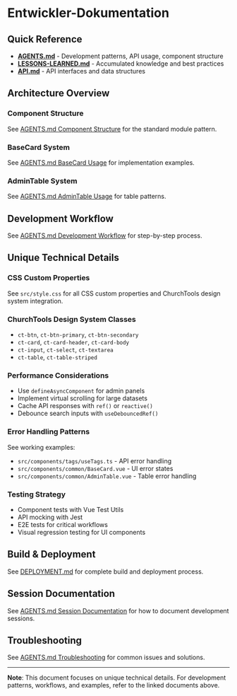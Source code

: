 # Entwickler-Dokumentation

## Quick Reference

- **[AGENTS.md](../AGENTS.md)** - Development patterns, API usage, component structure
- **[LESSONS-LEARNED.md](./LESSONS-LEARNED.md)** - Accumulated knowledge and best practices
- **[API.md](./API.md)** - API interfaces and data structures

## Architecture Overview

### Component Structure

See [AGENTS.md Component Structure](../AGENTS.md#component-structure) for the standard module pattern.

### BaseCard System

See [AGENTS.md BaseCard Usage](../AGENTS.md#basecard-usage) for implementation examples.

### AdminTable System

See [AGENTS.md AdminTable Usage](../AGENTS.md#admintable-usage) for table patterns.

## Development Workflow

See [AGENTS.md Development Workflow](../AGENTS.md#development-workflow) for step-by-step process.

## Unique Technical Details

### CSS Custom Properties

See `src/style.css` for all CSS custom properties and ChurchTools design system integration.

### ChurchTools Design System Classes

- `ct-btn`, `ct-btn-primary`, `ct-btn-secondary`
- `ct-card`, `ct-card-header`, `ct-card-body`
- `ct-input`, `ct-select`, `ct-textarea`
- `ct-table`, `ct-table-striped`

### Performance Considerations

- Use `defineAsyncComponent` for admin panels
- Implement virtual scrolling for large datasets
- Cache API responses with `ref()` or `reactive()`
- Debounce search inputs with `useDebouncedRef()`

### Error Handling Patterns

See working examples:

- `src/components/tags/useTags.ts` - API error handling
- `src/components/common/BaseCard.vue` - UI error states
- `src/components/common/AdminTable.vue` - Table error handling

### Testing Strategy

- Component tests with Vue Test Utils
- API mocking with Jest
- E2E tests for critical workflows
- Visual regression testing for UI components

## Build & Deployment

See [DEPLOYMENT.md](./DEPLOYMENT.md) for complete build and deployment process.

## Session Documentation

See [AGENTS.md Session Documentation](../AGENTS.md#session-documentation) for how to document development sessions.

## Troubleshooting

See [AGENTS.md Troubleshooting](../AGENTS.md#troubleshooting) for common issues and solutions.

---

**Note**: This document focuses on unique technical details. For development patterns, workflows, and examples, refer to the linked documents above.
